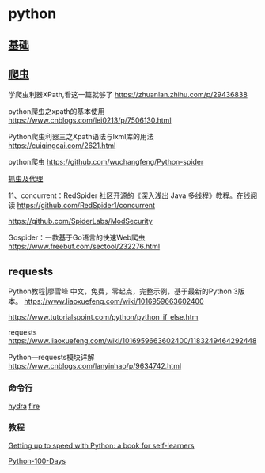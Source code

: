 # python

## [基础](./python.base.md)
## [爬虫](./python.spider.md)

学爬虫利器XPath,看这一篇就够了
https://zhuanlan.zhihu.com/p/29436838

python爬虫之xpath的基本使用
https://www.cnblogs.com/lei0213/p/7506130.html

Python爬虫利器三之Xpath语法与lxml库的用法
https://cuiqingcai.com/2621.html

python爬虫
https://github.com/wuchangfeng/Python-spider 

[抓虫及代理](https://github.com/SpiderClub/haipproxy)



11、concurrent：RedSpider 社区开源的《深入浅出 Java 多线程》教程。在线阅读
https://github.com/RedSpider1/concurrent

https://github.com/SpiderLabs/ModSecurity

Gospider：一款基于Go语言的快速Web爬虫
https://www.freebuf.com/sectool/232276.html

## requests

Python教程|廖雪峰
中文，免费，零起点，完整示例，基于最新的Python 3版本。
https://www.liaoxuefeng.com/wiki/1016959663602400

https://www.tutorialspoint.com/python/python_if_else.htm

requests
https://www.liaoxuefeng.com/wiki/1016959663602400/1183249464292448

Python—requests模块详解
https://www.cnblogs.com/lanyinhao/p/9634742.html


### 命令行

[hydra](https://github.com/facebookresearch/hydra)
[fire](https://github.com/google/python-fire)

### 教程

[Getting up to speed with Python: a book for self-learners](https://github.com/joaoventura/full-speed-python)

[Python-100-Days](https://github.com/jackfrued/Python-100-Days)
